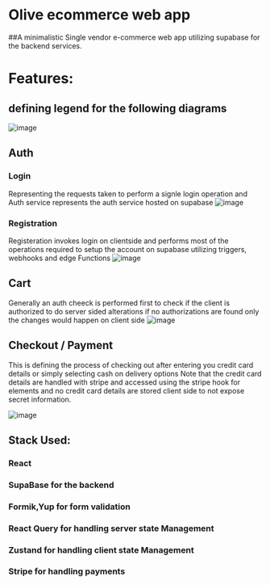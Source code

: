 # Olive ecommerce web app
##A minimalistic Single vendor e-commerce web app utilizing supabase for the backend services.

# Features:
## defining legend for the following diagrams
![image](https://github.com/abdulrahmanalaa123/react-e-commerce/assets/29045466/740d7db5-c083-4d1d-86fe-fa53fdefbcc4)

## Auth

### Login
Representing the requests taken to perform a signle login operation and Auth service represents 
the auth service hosted on supabase
![image](https://github.com/abdulrahmanalaa123/react-e-commerce/assets/29045466/d261abf2-6505-4fe7-9866-95aa4bb9f913)

### Registration

Registeration invokes login on clientside and performs most of the operations required to setup the account on supabase
utilizing triggers, webhooks and edge Functions 
![image](https://github.com/abdulrahmanalaa123/react-e-commerce/assets/29045466/e2a0a1d2-aab8-4f4c-85ee-4eb5c0192b9d)

## Cart

Generally an auth cheeck is performed first to check if the client is authorized to do server sided alterations if no authorizations
are found only the changes would happen on client side 
![image](https://github.com/abdulrahmanalaa123/react-e-commerce/assets/29045466/2132f0ce-3524-4cef-8679-a107a84f1beb)

## Checkout / Payment

This is defining the process of checking out after entering you credit card details or simply selecting cash on delivery options
Note that the credit card details are handled with stripe and accessed using the stripe hook for elements and no credit card details
are stored client side to not expose secret information.

![image](https://github.com/abdulrahmanalaa123/react-e-commerce/assets/29045466/dec1f9ff-6bb8-44eb-8787-15c9731fab03)

## Stack Used:
### React
### SupaBase for the backend
### Formik,Yup for form validation
### React Query for handling server state Management
### Zustand for handling client state Management
### Stripe for handling payments
